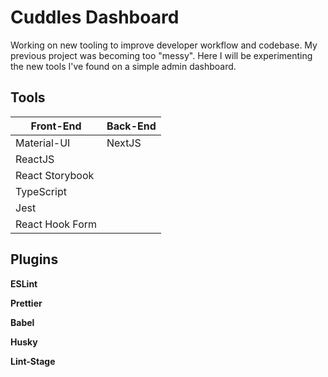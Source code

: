 # Cuddles Dashboard

Working on new tooling to improve developer workflow and codebase. My previous project was becoming too "messy". Here I will be experimenting the new tools I've found on a simple admin dashboard.

## Tools

| Front-End       | Back-End |
| --------------- | -------- |
| Material-UI     | NextJS   |
| ReactJS         |          |
| React Storybook |          |
| TypeScript      |          |
| Jest            |          |
| React Hook Form |          |

## Plugins

**ESLint**

**Prettier**  

**Babel**

**Husky**

**Lint-Stage**